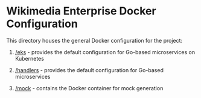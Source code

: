 # Wikimedia Enterprise Docker Configuration

This directory houses the general Docker configuration for the project:

1. [/eks](/docker/eks/) - provides the default configuration for Go-based microservices on Kubernetes

1. [/handlers](/docker/handlers/) - provides the default configuration for Go-based microservices

1. [/mock](/docker/mock/) - contains the Docker container for mock generation
